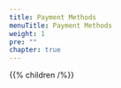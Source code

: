 ```yaml
---
title: Payment Methods
menuTitle: Payment Methods
weight: 1
pre: ""
chapter: true
---
```


{{% children /%}}

